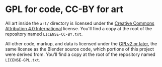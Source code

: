 # GPL for code, CC-BY for art

All art inside the `art/` directory is licensed under the [Creative Commons
Attribution 4.0 International](https://creativecommons.org/licenses/by/4.0/)
license. You'll find a copy at the root of the repository named
`LICENSE-CC-BY.txt`.

All other code, markup, and data is licensed under the [GPLv2 or
later](http://download.blender.org/release/GPL-license.txt), the same license
as the Blender source code, which portions of this project were derived from.
You'll find a copy at the root of the repository named `LICENSE-GPL.txt`.
